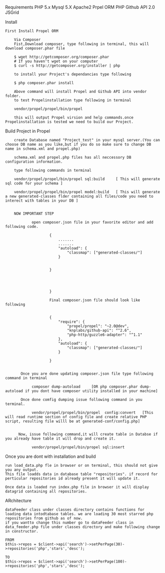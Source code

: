 Requirements
	PHP 5.x
	Mysql 5.X
	Apache2
	Prpel ORM
	PHP Github API 2.0 
	JSGrid


Install
	
	First Install Propel ORM
		
		Via Composer
		Fist,Download composer, type following in terminal, this will download composer.phar file
		
		$ wget http://getcomposer.org/composer.phar
		# If you haven't wget on your computer
		$ curl -s http://getcomposer.org/installer | php
		
		to install your Project's dependancies type following
		
		$ php composer.phar install
		
		Above command will install Propel and Github API into vendor folder.
		to test Propelinstallation type following in terminal
		
		vendor/propel/propel/bin/propel
		
		this will output Propel virsion and help commands.once Propelinstallation is tested we need to build our Project.
		
Build Project in Propel
	
		create Database named "Project_test" in your mysql server.(You can choose DB name as you like,but if you do so make sure to change DB name in schema.xml and propel.php)
	
		schema.xml and propel.php files has all neccessory DB configuration information.
		
		type following commands in terminal
		
		vendor/propel/propel/bin/propel sql:build     [ This will generate sql code for your schema ]
		
		vendor/propel/propel/bin/propel model:build   [ This will generate a new generated-classes flder containing all files/code you need to interect with tables in your DB ]
		
		
		NOW IMPORTANT STEP
			
				open composer.json file in your favorite editor and add following code.
				
						{
							.......
							.......
							"autoload": {
								"classmap": ["generated-classes/"]
							}
							
							
						}	
						
						
						
						
						}
						
						Final composer.json file should look like following
						
						
						{
							"require": {
								"propel/propel": "~2.0@dev",
								"knplabs/github-api": "^2.6",
								"php-http/guzzle6-adapter": "^1.1"
							},
							"autoload": {
								"classmap": ["generated-classes/"]
							}

						}
						
						
		   Once you are done updating composer.json file type following command in terminal
		   
		   		composer dump-autoload     [OR php composer.phar dump-autoload if you dont have composer utility installed in your machine]
				
		   Once done comfig dumping issue following command in you terminal.
		   
		   		vendor/propel/propel/bin/propel  config:convert   [This will read runtime section of config file and create relative PHP script, resulting file willl be at generated-conf/config.php]
				
				
		  Now, issue following command,it will create table in Databse if you already have table it will drop and create it.
		  
		  		vendor/propel/propel/bin/propel sql:insert
		
		
		
		
		
		
Once you are dont with installation and build 	
	
	run load_data.php fle in browser or on terminal, this should not give you any output. 
	This file loadds data in database table "repositories". if record for perticular repositories id already present it will update it.
	
	Once data is loaded run index.php file in browser it will display datagrid containing all repositories.
	
ARchitecture

	dataFeeder class under classes directory contains functions for loading data intodtabase tables. we are loading 30 most starred php repositories from github as of now.
	if you wantto change this number go to dataFeeder class in data_feeder.php file under classes directory and make following change in constructor.
	
	FROM
	$this->repos = $client->api('search')->setPerPage(30)->repositories('php','stars','desc');
	
	TO
	$this->repos = $client->api('search')->setPerPage(100)->repositories('php','stars','desc');

	
		


